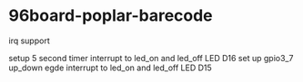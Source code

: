 # 96board-poplar-barecode

irq support

setup 5 second timer interrupt to led_on and led_off LED D16
set up gpio3_7 up_down egde interrupt to led_on and led_off LED D15
